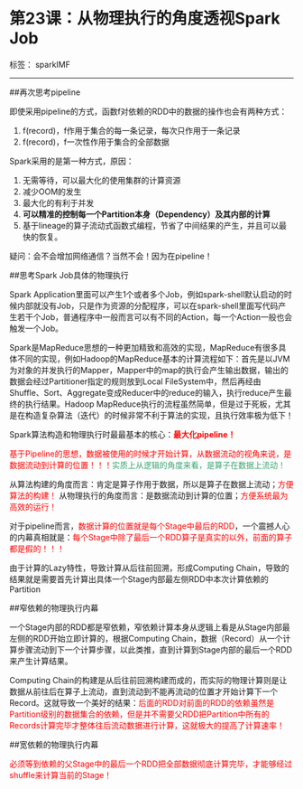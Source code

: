 # 第23课：从物理执行的角度透视Spark Job

标签： sparkIMF

---

##再次思考pipeline

即使采用pipeline的方式，函数f对依赖的RDD中的数据的操作也会有两种方式：

 1. f(record)，f作用于集合的每一条记录，每次只作用于一条记录
 2. f(record)，f一次性作用于集合的全部数据

Spark采用的是第一种方式，原因：

 1. 无需等待，可以最大化的使用集群的计算资源
 2. 减少OOM的发生
 3. 最大化的有利于并发
 4. **可以精准的控制每一个Partition本身（Dependency）及其内部的计算**
 5. 基于lineage的算子流动式函数式编程，节省了中间结果的产生，并且可以最快的恢复。

疑问：会不会增加网络通信？当然不会！因为在pipeline！

##思考Spark Job具体的物理执行

Spark Application里面可以产生1个或者多个Job，例如spark-shell默认启动的时候内部就没有Job，只是作为资源的分配程序，可以在spark-shell里面写代码产生若干个Job，普通程序中一般而言可以有不同的Action，每一个Action一般也会触发一个Job。

Spark是MapReduce思想的一种更加精致和高效的实现，MapReduce有很多具体不同的实现，例如Hadoop的MapReduce基本的计算流程如下：首先是以JVM为对象的并发执行的Mapper，Mapper中的map的执行会产生输出数据，输出的数据会经过Partitioner指定的规则放到Local FileSystem中，然后再经由Shuffle、Sort、Aggregate变成Reducer中的reduce的输入，执行reduce产生最终的执行结果。Hadoop MapReduce执行的流程虽然简单，但是过于死板，尤其是在构造复杂算法（迭代）的时候非常不利于算法的实现，且执行效率极为低下！

Spark算法构造和物理执行时最最基本的核心：<font color="red">**最大化pipeline！**

基于Pipeline的思想，数据被使用的时候才开始计算，从数据流动的视角来说，是数据流动到计算的位置！！！</font><font color="#3BA471">实质上从逻辑的角度来看，是算子在数据上流动！</font>

从算法构建的角度而言：肯定是算子作用于数据，所以是算子在数据上流动；<font color="red">方便算法的构建！</font>
从物理执行的角度而言：是数据流动到计算的位置；<font color="red">方便系统最为高效的运行！</font>

对于pipeline而言，<font color="red">数据计算的位置就是每个Stage中最后的RDD</font>，一个震撼人心的内幕真相就是：<font  color="red">每个Stage中除了最后一个RDD算子是真实的以外，前面的算子都是假的！！！</font>

由于计算的Lazy特性，导致计算从后往前回溯，形成Computing Chain，导致的结果就是需要首先计算出具体一个Stage内部最左侧RDD中本次计算依赖的Partition

##窄依赖的物理执行内幕

一个Stage内部的RDD都是窄依赖，窄依赖计算本身从逻辑上看是从Stage内部最左侧的RDD开始立即计算的，根据Computing Chain，数据（Record）从一个计算步骤流动到下一个计算步骤，以此类推，直到计算到Stage内部的最后一个RDD来产生计算结果。

Computing Chain的构建是从后往前回溯构建而成的，而实际的物理计算则是让数据从前往后在算子上流动，直到流动到不能再流动的位置才开始计算下一个Record。这就导致一个美好的结果：<font color="red">后面的RDD对前面的RDD的依赖虽然是Partition级别的数据集合的依赖，但是并不需要父RDD把Partition中所有的Records计算完毕才整体往后流动数据进行计算，这就极大的提高了计算速率！</font>

##宽依赖的物理执行内幕

<font color='red'>必须等到依赖的父Stage中的最后一个RDD把全部数据彻底计算完毕，才能够经过shuffle来计算当前的Stage！</font>
